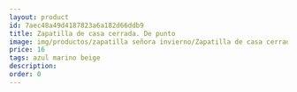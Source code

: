 ```yaml
---
layout: product
id: 7aec48a49d4187823a6a182d66ddb9
title: Zapatilla de casa cerrada. De punto
image: img/productos/zapatilla señora invierno/Zapatilla de casa cerrada. De punto=16=azul marino beige.webp
price: 16
tags: azul marino beige
description: 
order: 0
---
```


